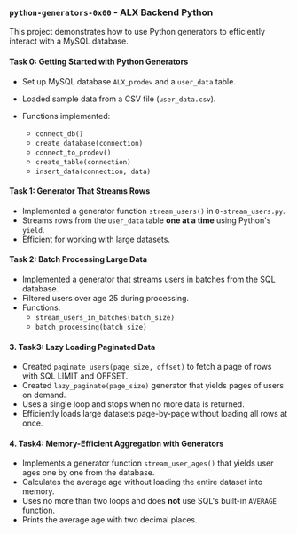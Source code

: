### `python-generators-0x00` - ALX Backend Python

This project demonstrates how to use Python generators to efficiently interact with a MySQL database.


#### Task 0: Getting Started with Python Generators

* Set up MySQL database `ALX_prodev` and a `user_data` table.
* Loaded sample data from a CSV file (`user_data.csv`).
* Functions implemented:

  * `connect_db()`
  * `create_database(connection)`
  * `connect_to_prodev()`
  * `create_table(connection)`
  * `insert_data(connection, data)`


#### Task 1: Generator That Streams Rows

* Implemented a generator function `stream_users()` in `0-stream_users.py`.
* Streams rows from the `user_data` table **one at a time** using Python's `yield`.
* Efficient for working with large datasets.


#### Task 2: Batch Processing Large Data

- Implemented a generator that streams users in batches from the SQL database.
- Filtered users over age 25 during processing.
- Functions:
  - `stream_users_in_batches(batch_size)`
  - `batch_processing(batch_size)`

#### 3. Task3: Lazy Loading Paginated Data
  
- Created `paginate_users(page_size, offset)` to fetch a page of rows with SQL LIMIT and OFFSET.  
- Created `lazy_paginate(page_size)` generator that yields pages of users on demand.  
- Uses a single loop and stops when no more data is returned.  
- Efficiently loads large datasets page-by-page without loading all rows at once.

#### 4. Task4: Memory-Efficient Aggregation with Generators

- Implements a generator function `stream_user_ages()` that yields user ages one by one from the database.
- Calculates the average age without loading the entire dataset into memory.
- Uses no more than two loops and does **not** use SQL's built-in `AVERAGE` function.
- Prints the average age with two decimal places.
